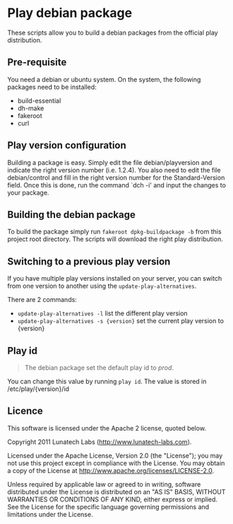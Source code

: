 # Play debian package

These scripts allow you to build a debian packages from the official play distribution.

## Pre-requisite

You need a debian or ubuntu system. On the system, the following packages need to be installed:

 * build-essential 
 * dh-make
 * fakeroot
 * curl

## Play version configuration

Building a package is easy. Simply edit the file debian/playversion and indicate the right version number (i.e. 1.2.4). You also need to edit the file debian/control and fill in the right version number for the Standard-Version field.
Once this is done, run the command `dch -i' and input the changes to your package.

## Building the debian package

To build the package simply run `fakeroot dpkg-buildpackage -b` from this project root directory. The scripts will download the right play distribution.

## Switching to a previous play version

If you have multiple play versions installed on your server, you can switch from one version to another using the `update-play-alternatives`. 

There are 2 commands:

 * `update-play-alternatives -l` list the different play version
 * `update-play-alternatives -s {version}` set the current play version to {version}

## Play id

> The debian package set the default play id to *prod*. 

You can change this value by running `play id`. The value is stored in /etc/play/{version}/id

## Licence

This software is licensed under the Apache 2 license, quoted below.

Copyright 2011 Lunatech Labs (http://www.lunatech-labs.com).

Licensed under the Apache License, Version 2.0 (the "License"); you may not use this project except in compliance with the License. You may obtain a copy of the License at http://www.apache.org/licenses/LICENSE-2.0.

Unless required by applicable law or agreed to in writing, software distributed under the License is distributed on an "AS IS" BASIS, WITHOUT WARRANTIES OR CONDITIONS OF ANY KIND, either express or implied. See the License for the specific language governing permissions and limitations under the License.